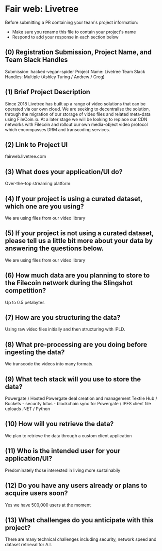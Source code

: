 # Fair web: Livetree

Before submitting a PR containing your team's project information:
- Make sure you rename this file to contain your project's name
- Respond to add your response in each section below

## (0) Registration Submission, Project Name, and Team Slack Handles

Submission: hacked-vegan-spider
Project Name: Livetree 
Team Slack Handles: Multiple (Ashley Turing / Andrew / Greg)

## (1) Brief Project Description

Since 2018 Livetree has built up a range of video solutions that can be operated via our own cloud. We are seeking to decentralise the solution, through the migration of our storage of video files and related meta-data using FileCoin.io. At a later stage we will be looking to replace our CDN networks with Filecoin and rollout our own media-object video protocol which encompasses DRM and transcoding services.  

## (2) Link to Project UI

fairweb.livetree.com

## (3) What does your application/UI do?

Over-the-top streaming platform

## (4) If your project is using a curated dataset, which one are you using?
We are using files from our video library


## (5) If your project is not using a curated dataset, please tell us a little bit more about your data by answering the questions below.
We are using files from our video library


## (6) How much data are you planning to store to the Filecoin network during the Slingshot competition?
Up to 0.5 petabytes

## (7) How are you structuring the data?
Using raw video files initially and then structuring with IPLD.

## (8) What pre-processing are you doing before ingesting the data?
We transcode the videos into many formats.

## (9)  What tech stack will you use to store the data?
Powergate  / Hosted Powergate deal creation and management
Textile Hub / Buckets - security 
lotus - blockchain sync for Powergate / IPFS client file uploads
.NET / Python

## (10) How will you retrieve the data?
We plan to retrieve the data through a custom client application 

## (11) Who is the intended user for your application/UI?
Predominately those interested in living more sustainabily


## (12) Do you have any users already or plans to acquire users soon?
Yes we have 500,000 users at the moment

## (13) What challenges do you anticipate with this project?
There are many technical challenges including security, network speed and dataset retrieval for A.I. 
